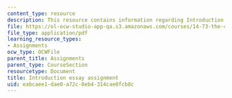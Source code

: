 ```yaml
---
content_type: resource
description: This resource contains information regarding Introduction
file: https://ol-ocw-studio-app-qa.s3.amazonaws.com/courses/14-73-the-challenge-of-world-poverty-spring-2011/eabcaee1dae0a72c8eb4314cae0fcb8c_MIT14_73S11_intro.pdf
file_type: application/pdf
learning_resource_types:
- Assignments
ocw_type: OCWFile
parent_title: Assignments
parent_type: CourseSection
resourcetype: Document
title: Introduction essay assignment
uid: eabcaee1-dae0-a72c-8eb4-314cae0fcb8c
---
```

